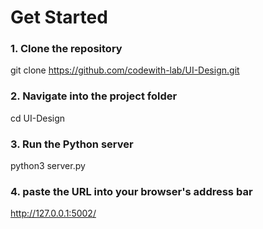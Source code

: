 # Get Started 

### 1. Clone the repository
git clone https://github.com/codewith-lab/UI-Design.git

###  2. Navigate into the project folder
cd UI-Design

###  3. Run the Python server
python3 server.py

### 4. paste the URL into your browser's address bar
http://127.0.0.1:5002/


